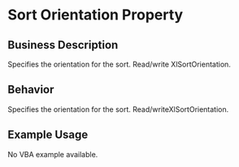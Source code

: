 # Sort Orientation Property

## Business Description
Specifies the orientation for the sort. Read/write XlSortOrientation.

## Behavior
Specifies the orientation for the sort. Read/writeXlSortOrientation.

## Example Usage
No VBA example available.